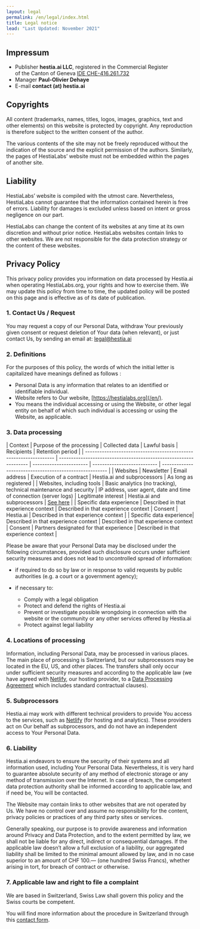 ```yaml
---
layout: legal
permalink: /en/legal/index.html
title: Legal notice
lead: "Last Updated: November 2021"
---
```

## Impressum

* Publisher <strong>hestia.ai LLC</strong>, registered in the Commercial Register \
  of the Canton of Geneva [IDE CHE-416.261.732](https://www.zefix.ch/en/search/entity/list/firm/1224854?name=hestia.ai&searchType=exact)
* Manager <strong>Paul-Olivier Dehaye</strong>
* E-mail <strong>contact (at) hestia.ai</strong>

## Copyrights

All content (trademarks, names, titles, logos, images, graphics, text and other elements) on this website is protected by copyright. Any reproduction is therefore subject to the written consent of the author.

The various contents of the site may not be freely reproduced without the indication of the source and the explicit permission of the authors. Similarly, the pages of HestiaLabs’ website must not be embedded within the pages of another site.

## Liability

HestiaLabs’ website is compiled with the utmost care. Nevertheless, HestiaLabs cannot guarantee that the information contained herein is free of errors. Liability for damages is excluded unless based on intent or gross negligence on our part.

HestiaLabs can change the content of its websites at any time at its own discretion and without prior notice. HestiaLabs websites contain links to other websites. We are not responsible for the data protection strategy or the content of these websites.

## Privacy Policy

This privacy policy provides you information on data processed by Hestia.ai when operating HestiaLabs.org, your rights and how to exercise them. We may update this policy from time to time, the updated policy will be posted on this page and is effective as of its date of publication.

### 1. Contact Us / Request

You may request a copy of our Personal Data, withdraw Your previously given consent or request deletion of Your data (when relevant), or just contact Us, by sending an email at: legal@hestia.ai

### 2. Definitions

For the purposes of this policy, the words of which the initial letter is capitalized have meanings defined as follows :

* Personal Data is any information that relates to an identified or identifiable individual.
* Website refers to Our website, [https://hestialabs.org](/en/).
* You means the individual accessing or using the Website, or other legal entity on behalf of which such individual is accessing or using the Website, as applicable.

### 3. Data processing

| Context | Purpose of the processing                                         | Collected data                                                    | Lawful basis            | Recipients                  | Retention period                                        |
| ----------------------------------------------------------------- | ----------------------------------------------------------------- | ----------------------- | --------------------------- | ------------------------------------------------------- |
| Websites | Newsletter                                                        | Email address                                                     | Execution of a contract | Hestia.ai and subprocessors | As long as registered                                   |
| Websites, including tools | Basic analytics (no tracking), technical maintenance and security | IP address, user agent, date and time of connection (server logs) | Legitimate interest     | Hestia.ai and subprocessors | [See here](https://www.netlify.com/products/analytics/) |
| Specific data experience | Described in that experience context | Described in that experience context | Consent  | Hestia.ai | Described in that experience context |
| Specific data experience| Described in that experience context | Described in that experience context | Consent  | Partners designated for that experience |  Described in that experience context |


Please be aware that your Personal Data may be disclosed under the following circumstances, provided such disclosure occurs under sufficient security measures and does not lead to uncontrolled spread of information:

* if required to do so by law or in response to valid requests by public authorities (e.g. a court or a government agency);
* if necessary to:

  * Comply with a legal obligation 
  * Protect and defend the rights of Hestia.ai 
  * Prevent or investigate possible wrongdoing in connection with the website or the community or any other services offered by Hestia.ai
  * Protect against legal liability 

### 4. Locations of processing

Information, including Personal Data, may be processed in various places. The main place of processing is Switzerland, but our subprocessors may be located in the EU, US, and other places. The transfers shall only occur under sufficient security measures and according to the applicable law (we have agreed with [Netlify](https://www.netlify.com), our hosting provider, to a [Data Processing Agreement](https://www.netlify.com/v3/static/pdf/netlify-dpa.pdf) which includes standard contractual clauses).

### 5. Subprocessors

Hestia.ai may work with different technical providers to provide You access to the services, such as [Netlify](https://www.netlify.com) (for hosting and analytics). These providers act on Our behalf as subprocessors, and do not have an independent access to Your Personal Data.

### 6. Liability

Hestia.ai endeavors to ensure the security of their systems and all information used, including Your Personal Data. Nevertheless, it is very hard to guarantee absolute security of any  method of electronic storage or any method of transmission over the Internet. In case of breach, the competent data protection authority shall be informed according to applicable law, and if need be, You will be contacted.

The Website may contain links to other websites that are not operated by Us. We have no control over and assume no responsibility for the content, privacy policies or practices of any third party sites or services.

Generally speaking, our purpose is to provide awareness and information around Privacy and Data Protection, and to the extent permitted by law, we shall not be liable for any direct, indirect or consequential damages. If the applicable law doesn’t allow a full exclusion of a liability, our aggregated liability shall be limited to the minimal amount allowed by law, and in no case superior to an amount of CHF 100.— (one hundred Swiss Francs), whether arising in tort, for breach of contract or otherwise.

### 7. Applicable law and right to file a complaint

We are based in Switzerland, Swiss Law shall govern this policy and the Swiss courts be competent.

You will find more information about the procedure in Switzerland through this [contact form](https://www.edoeb.admin.ch/edoeb/fr/home/le-pfpdt/contact/formulaire-de-contact.html).